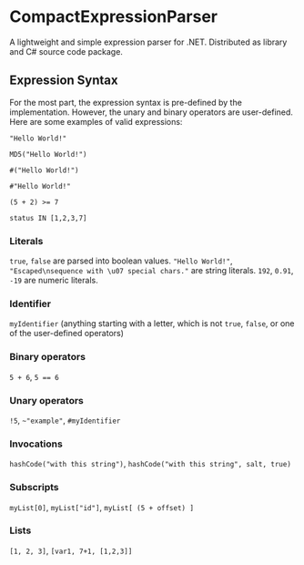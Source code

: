 # CompactExpressionParser
A lightweight and simple expression parser for .NET. Distributed as library and C# source code package.

## Expression Syntax
For the most part, the expression syntax is pre-defined by the implementation. However, the unary and binary operators are user-defined. Here are some examples of valid expressions:

```
"Hello World!"
```

```
MD5("Hello World!")
```

```
#("Hello World!")
```

```
#"Hello World!"
```

```
(5 + 2) >= 7
```

```
status IN [1,2,3,7]
```

### Literals
`true`, `false` are parsed into boolean values.
`"Hello World!"`, `"Escaped\nsequence with \u07 special chars."` are string literals.
`192`, `0.91`, `-19` are numeric literals.

### Identifier
`myIdentifier` (anything starting with a letter, which is not `true`, `false`, or one of the user-defined operators)

### Binary operators
`5 + 6`, `5 == 6`

### Unary operators
`!5`, `~"example"`, `#myIdentifier`

### Invocations
`hashCode("with this string")`, `hashCode("with this string", salt, true)`

### Subscripts
`myList[0]`, `myList["id"]`, `myList[ (5 + offset) ]`

### Lists
`[1, 2, 3]`, `[var1, 7+1, [1,2,3]]`

